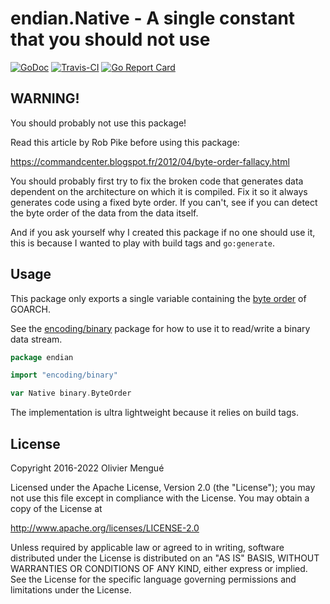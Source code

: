 # endian.Native - A single constant that you should not use

[![GoDoc](https://img.shields.io/badge/godoc-reference-blue.svg)](https://pkg.go.dev/github.com/dolmen-go/endian)
[![Travis-CI](https://api.travis-ci.org/dolmen-go/endian.svg?branch=master)](https://travis-ci.org/dolmen-go/endian)
[![Go Report Card](https://goreportcard.com/badge/github.com/dolmen-go/endian)](https://goreportcard.com/report/github.com/dolmen-go/endian)

## WARNING!

You should probably not use this package!

Read this article by Rob Pike before using this package:

https://commandcenter.blogspot.fr/2012/04/byte-order-fallacy.html

You should probably first try to fix the broken code that generates
data dependent on the architecture on which it is compiled. Fix it so it
always generates code using a fixed byte order.
If you can't, see if you can detect the byte order of the data from the
data itself.

And if you ask yourself why I created this package if no one should use it,
this is because I wanted to play with build tags and `go:generate`.

## Usage

This package only exports a single variable containing the [byte order](https://pkg.go.dev/encoding/binary#ByteOrder) of
GOARCH.

See the [encoding/binary](https://pkg.go.dev/encoding/binary) package
for how to use it to read/write a binary data stream.

```go
package endian

import "encoding/binary"

var Native binary.ByteOrder
```

The implementation is ultra lightweight because it relies on build tags.

## License

Copyright 2016-2022 Olivier Mengué

Licensed under the Apache License, Version 2.0 (the "License");
you may not use this file except in compliance with the License.
You may obtain a copy of the License at

   http://www.apache.org/licenses/LICENSE-2.0

Unless required by applicable law or agreed to in writing, software
distributed under the License is distributed on an "AS IS" BASIS,
WITHOUT WARRANTIES OR CONDITIONS OF ANY KIND, either express or implied.
See the License for the specific language governing permissions and
limitations under the License.
